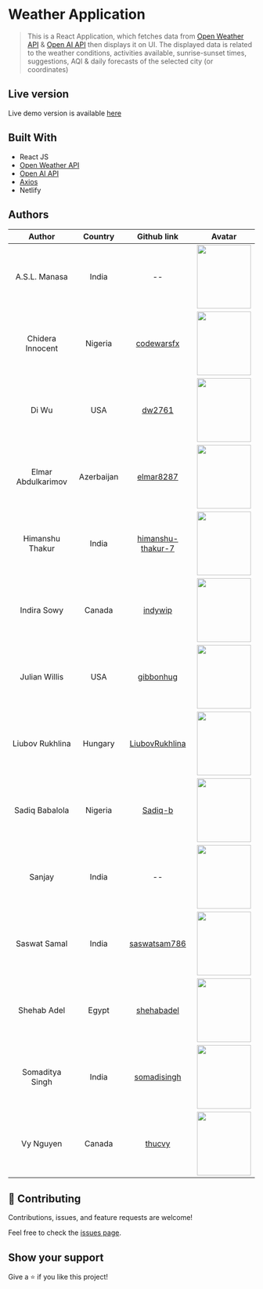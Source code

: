 # Weather Application

> This is a React Application, which fetches data from [Open Weather API](https://openweathermap.org/api) & [Open AI API](https://openai.com/api/) then displays it on UI. The displayed data is related to the weather conditions, activities available, sunrise-sunset times, suggestions, AQI & daily forecasts of the selected city (or coordinates)

## Live version

Live demo version is available [here](https://prep-22-jul-prep-3-project.netlify.app/)

## Built With

- React JS
- [Open Weather API](https://openweathermap.org/api)
- [Open AI API](https://openai.com/api/)
- [Axios](https://www.npmjs.com/package/axios)
- Netlify

## Authors

|       Author       |  Country   |                        Github link                        |                                                     Avatar                                                      |
| :----------------: | :--------: | :-------------------------------------------------------: | :-------------------------------------------------------------------------------------------------------------: |
|   A.S.L. Manasa    |   India    |                            --                             | <img src="https://prep-22-jul-prep-3-portfolio.netlify.app/assets/img/aslmanasa.jpeg" width="110" height="130"> |
|  Chidera Innocent  |  Nigeria   |        [codewarsfx](https://github.com/codewarsfx)        |  <img src="https://prep-22-jul-prep-3-portfolio.netlify.app/assets/img/chidera.jpeg" width="110" height="130">  |
|       Di Wu        |    USA     |            [dw2761](https://github.com/dw2761)            |    <img src="https://prep-22-jul-prep-3-portfolio.netlify.app/assets/img/diwu.png" width="110" height="130">    |
| Elmar Abdulkarimov | Azerbaijan |         [elmar8287](https://github.com/elmar8287)         |   <img src="https://prep-22-jul-prep-3-portfolio.netlify.app/assets/img/elmar.png" width="110" height="130">    |
|  Himanshu Thakur   |   India    | [himanshu-thakur-7](https://github.com/himanshu-thakur-7) |  <img src="https://prep-22-jul-prep-3-portfolio.netlify.app/assets/img/himanshu.jpg" width="110" height="130">  |
|    Indira Sowy     |   Canada   |           [indywip](https://github.com/indywip)           |  <img src="https://prep-22-jul-prep-3-portfolio.netlify.app/assets/img/indira.jpeg" width="110" height="130">   |
|   Julian Willis    |    USA     |         [gibbonhug](https://github.com/gibbonhug)         |    <img src="https://prep-22-jul-prep-3-portfolio.netlify.app/assets/img/mlh.jpg" width="110" height="130">     |
|  Liubov Rukhlina   |  Hungary   |    [LiubovRukhlina](https://github.com/LiubovRukhlina)    |   <img src="https://prep-22-jul-prep-3-portfolio.netlify.app/assets/img/liuba.jpeg" width="110" height="130">   |
|   Sadiq Babalola   |  Nigeria   |           [Sadiq-b](https://github.com/Sadiq-b)           |   <img src="https://prep-22-jul-prep-3-portfolio.netlify.app/assets/img/sadiq.png" width="110" height="130">    |
|       Sanjay       |   India    |                            --                             |   <img src="https://prep-22-jul-prep-3-portfolio.netlify.app/assets/img/sanjay.jpg" width="110" height="130">   |
|    Saswat Samal    |   India    |      [saswatsam786](https://github.com/saswatsam786)      |  <img src="https://prep-22-jul-prep-3-portfolio.netlify.app/assets/img/saswat.jpeg" width="110" height="130">   |
|    Shehab Adel     |   Egypt    |        [shehabadel](https://github.com/shehabadel)        |   <img src="https://prep-22-jul-prep-3-portfolio.netlify.app/assets/img/shehab.jpg" width="110" height="130">   |
|  Somaditya Singh   |   India    |       [somadisingh](https://github.com/somadisingh)       | <img src="https://prep-22-jul-prep-3-portfolio.netlify.app/assets/img/somaditya.jpg" width="110" height="130">  |
|     Vy Nguyen      |   Canada   |            [thucvy](https://github.com/thucvy)            |    <img src="https://prep-22-jul-prep-3-portfolio.netlify.app/assets/img/vy.jpeg" width="110" height="130">     |

## 🤝 Contributing

Contributions, issues, and feature requests are welcome!

Feel free to check the [issues page](../../issues/).

## Show your support

Give a ⭐️ if you like this project!

<!-- ## Acknowledgments

The project is personalized for my  purposes. See the MIT.md file -->
<!--
## 📝 License

This project is [licensed](https://github.com/elmar8287/air-pollution-api-react-app/blob/dev/LICENSE). -->
<!-- ![Screen Shot](./desktop-version.PNG) -->
<!-- ![cyc1](https://user-images.githubusercontent.com/49064106/181218310-1cf443fd-4d88-440b-96d5-0a4673653571.JPG) -->
